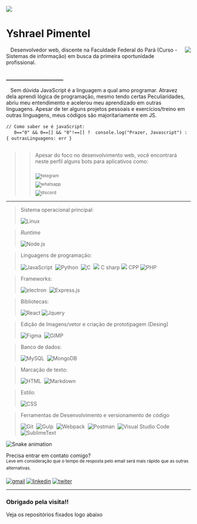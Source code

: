 <img height="160em" src="https://user-images.githubusercontent.com/79410863/188251321-aa1ac29d-7e4c-4ff0-bae4-fa9917c927ac.png"/>  

# Yshrael Pimentel

<img align="right"  height="160em" src="https://github-readme-stats.vercel.app/api/top-langs/?username=Ysh-rael&layout=compact&langs_count=7&theme=merko"/>
&nbsp;&nbsp; Desenvolvedor web, discente na Faculdade Federal do Pará (Curso - Sistemas de informação) em busca da primeira oportunidade profissional.  


### ____________________
&nbsp;&nbsp; Sem dúvida JavaScript é a linguagem a qual amo programar. Atravez dela aprendi lógica de programação, mesmo tendo certas Peculiaridades, abriu meu entendimento e acelerou meu aprendizado em outras linguagens. Apesar de ter alguns projetos pessoais e exercícios/treino em outras linguagens, meus códigos são majoritariamente em JS.
  
  
```
// Como saber se é javaScript:
   0=="0" && 0==[] && "0"!==[] ?  console.log("Prazer, Javascript") : { outrasLinguagens: err }
   
```
    
>> Apesar do foco no desenvolvimento web, você encontrará neste perfil alguns bots para aplicativos como:  <br><br>
<sub>![telegram](https://img.shields.io/badge/-telegram-05122A?style=flat&logo=telegram)&nbsp;<br></sub><sub>![whatsapp](https://img.shields.io/badge/-Whatsapp-05122A?style=flat&logo=whatsapp)&nbsp;<br></sub><sub>![discord](https://img.shields.io/badge/-Discord-05122A?style=flat&logo=discord)&nbsp;</sub>

------------------
> Sistema operacional principal:  
>
> ![Linux](https://img.shields.io/badge/-Linux-05122A?style=flat&logo=Linux)&nbsp;

> *Runtime*
> 
> ![Node.js](https://img.shields.io/badge/-Node.js-05122A?style=flat&logo=node.js)&nbsp;

> Linguagens de programação:
>
> ![JavaScript](https://img.shields.io/badge/-JavaScript-05122A?style=flat&logo=javascript)&nbsp;
> ![Python](https://img.shields.io/badge/-Python-05122A?style=flat&logo=python)&nbsp;
> ![C](https://img.shields.io/badge/--05122A?style=flat&logo=C)&nbsp;
><img width="20px" src="https://github.com/ysh-rael/Ysh-rael/assets/79410863/52c43d6e-2141-4a9c-b50e-dfe2ca989401"> C sharp
><img width="20px" src="https://github.com/ysh-rael/Ysh-rael/assets/79410863/d7feec73-f6d1-483c-a7e5-a34c1d8f40cb"> CPP
> ![PHP](https://img.shields.io/badge/-PHP-05122A?style=flat&logo=PHP)&nbsp;

> Frameworks:
>
> ![electron](https://img.shields.io/badge/-Electron-05122A?style=flat&logo=electron)&nbsp;
> ![Express.js](https://img.shields.io/badge/-ExpressJs-05122A?style=flat&logo=express)&nbsp;

> Bibliotecas:
>
> ![React](https://img.shields.io/badge/-React-05122A?style=flat&logo=react)
> ![Jquery](https://img.shields.io/badge/-Jquery-05122A?style=flat&logo=jquery)
 
> Edição de Imagens/vetor e criação de prototipagem (Desing)
>
> ![Figma](https://img.shields.io/badge/-figma-05122A?style=flat&logo=figma)&nbsp;
> ![GIMP](https://img.shields.io/badge/-GIMP-05122A?style=flat&logo=gimp)&nbsp;

> Banco de dados:
>
> ![MySQL](https://img.shields.io/badge/-MySQL-05122A?style=flat&logo=mysql)&nbsp;
> ![MongoDB](https://img.shields.io/badge/-MongoDB-05122A?style=flat&logo=mongodb)&nbsp;

> Marcação de texto:
>
> ![HTML](https://img.shields.io/badge/-HTML-05122A?style=flat&logo=HTML5)&nbsp;
> ![Markdown](https://img.shields.io/badge/-Markdown-05122A?style=flat&logo=markdown)&nbsp;

> Estilo:
> 
> ![CSS](https://img.shields.io/badge/-CSS-05122A?style=flat&logo=CSS3&logoColor=1572B6)&nbsp;

> Ferramentas de Desenvolvimento e versionamento de código
>
> ![Git](https://img.shields.io/badge/-Git-05122A?style=flat&logo=git)&nbsp;
> ![Gulp](https://img.shields.io/badge/-Gulp-05122A?style=flat&logo=gulp)&nbsp;
> ![Webpack](https://img.shields.io/badge/-Webpack-05122A?style=flat&logo=webpack)&nbsp;
> ![Postman](https://img.shields.io/badge/-Postman-05122A?style=flat&logo=postman)&nbsp;
> ![Visual Studio Code](https://img.shields.io/badge/-Visual%20Studio%20Code-05122A?style=flat&logo=visual-studio-code&logoColor=007ACC)&nbsp;
> ![SublimeText](https://img.shields.io/badge/-SublimeText-05122A?style=flat&logo=sublimetext)&nbsp;

  
![Snake animation](https://github.com/Ysh-rael/Ysh-rael/blob/output/github-contribution-grid-snake.svg)

Precisa entrar em contato comigo?  
<sup>Leve em consideração que o tempo de resposta pelo email será mais rápido que as outras alternativas.</sup>

<span>

[![gmail](https://img.shields.io/twitter/url?label=Yshraelp&logo=gmail&logoColor=teal&style=social&url=https%3A%2F%2Ftwitter.com%2FYshraelP)](https://mailto:email@provedor.com.br)
[![linkedin](https://img.shields.io/twitter/url?label=Yshraelp&logo=linkedin&logoColor=teal&style=social&url=https%3A%2F%2Ftwitter.com%2FYshraelP)](https://www.linkedin.com/in/yshrael-pimentel-76502820b/)
[![twiter](https://img.shields.io/twitter/url?label=Yshraelp&logoColor=teal&style=social&url=https%3A%2F%2Ftwitter.com%2FYshraelP)](https://twitter.com/YshraelP)
</span>


 ----------
 
 ### Obrigado pela visita!!  
 
 Veja os repositórios fixados logo abaixo 














<div>

[comment]: <> (<img align="center" alt="logo-HTML" height="40" width="45" src="https://raw.githubusercontent.com/devicons/devicon/master/icons/html5/html5-original.svg">)
  
  [comment]: <> (<img align="center" alt="logo-CSS" height="40" width="45" src="https://raw.githubusercontent.com/devicons/devicon/master/icons/css3/css3-original.svg">)
  
  [comment]: <> (<img align="center" alt="logo-JS" height="40" width="45" src="https://cdn.jsdelivr.net/gh/devicons/devicon/icons/javascript/javascript-plain.svg">)
  
  [comment]: <> (<img align="center" alt="logo-GIT" height="40" width="45" src="https://cdn.jsdelivr.net/gh/devicons/devicon/icons/git/git-original.svg"/>)
  
  [comment]: <> (<img align="center" alt="logo-mySQL" height="40" width="40" src="https://cdn.jsdelivr.net/gh/devicons/devicon/icons/mysql/mysql-original.svg"/>)
  
  [comment]: <> (<img align="center" alt="logo-PHP" height="70" width="50" src="https://cdn.jsdelivr.net/gh/devicons/devicon/icons/php/php-original.svg"/>)
  
  [comment]: <> (<img align="center" alt="logo-Linux" height="40" width="40" src="https://cdn.jsdelivr.net/gh/devicons/devicon/icons/linux/linux-original.svg" />)
  
  [comment]: <> (<img align="center" alt="logo-nodeJS" height="40" width="40" src="https://cdn.jsdelivr.net/gh/devicons/devicon/icons/nodejs/nodejs-original.svg" />)
  
  [comment]: <> (<img align="center" alt="logo-electronJs" height="40" width="40" src="https://cdn.jsdelivr.net/gh/devicons/devicon/icons/electron/electron-original.svg" />)
  
  [comment]: <> (<img align="center" alt="ysh-electronJs" height="30" width="40" src="https://cdn.jsdelivr.net/gh/devicons/devicon/icons/figma/figma-original.svg" />)
</div>
